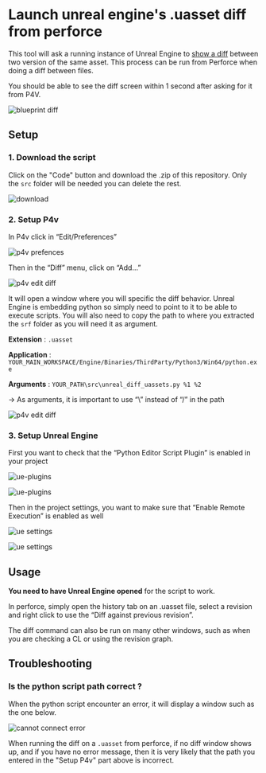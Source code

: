 # Launch unreal engine's .uasset diff from perforce
This tool will ask a running instance of Unreal Engine to [show a diff](https://docs.unrealengine.com/5.2/en-US/ue-diff-tool-in-unreal-engine/) between two version of the same asset. This process can be run from Perforce when doing a diff between files.

You should be able to see the diff screen within 1 second after asking for it from P4V.

![blueprint diff](doc/diff-bp.png?raw=true)

## Setup

### 1. Download the script

Click on the "Code" button and download the .zip of this repository. Only the `src` folder will be needed you can delete the rest.

![download](doc/download.png?raw=true)

### 2. Setup P4v

In P4v click in “Edit/Preferences”

![p4v prefences](doc/p4v-pref.png?raw=true)

Then in the “Diff” menu, click on “Add…”

![p4v edit diff](doc/p4v-edit-diff.png?raw=true)

It will open a window where you will specific the diff behavior. Unreal Engine is embedding python so simply need to point to it to be able to execute scripts. You will also need to copy the path to where you extracted the `srf` folder as you will need it as argument.

**Extension** : `.uasset`

**Application** :  `YOUR_MAIN_WORKSPACE/Engine/Binaries/ThirdParty/Python3/Win64/python.exe`

**Arguments** : `YOUR_PATH\src\unreal_diff_uassets.py %1 %2`

→ As arguments, it is important to use “\” instead of “/” in the path

![p4v edit diff](doc/p4v-edit-diff-done.png?raw=true)

### 3. Setup Unreal Engine

First you want to check that the “Python Editor Script Plugin” is enabled in your project

![ue-plugins](doc/ue-plugins.png?raw=true)

![ue-plugins](doc/ue-python.png?raw=true)

Then in the project settings, you want to make sure that “Enable Remote Execution” is enabled as well

![ue settings](doc/ue-settings.png?raw=true)

![ue settings](doc/ue-settings-python.png?raw=true)

## Usage

**You need to have Unreal Engine opened** for the script to work.

In perforce, simply open the history tab on an .uasset file, select a revision and right click to use the “Diff against previous revision”.

The diff command can also be run on many other windows, such as when you are checking a CL or using the revision graph.

## Troubleshooting

### Is the python script path correct ?

When the python script encounter an error, it will display a window such as the one below.

![cannot connect error](doc/cannot-connect.png?raw=true)

When running the diff on a `.uasset` from perforce, if no diff window shows up, and if you have no error message, then it is very likely that the path you entered in the "Setup P4v" part above is incorrect.
